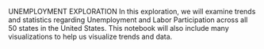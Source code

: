 UNEMPLOYMENT EXPLORATION
In this exploration, we will examine trends and statistics regarding Unemployment and Labor Participation across all 50 states in the United States. This notebook will also include many visualizations to help us visualize trends and data.
